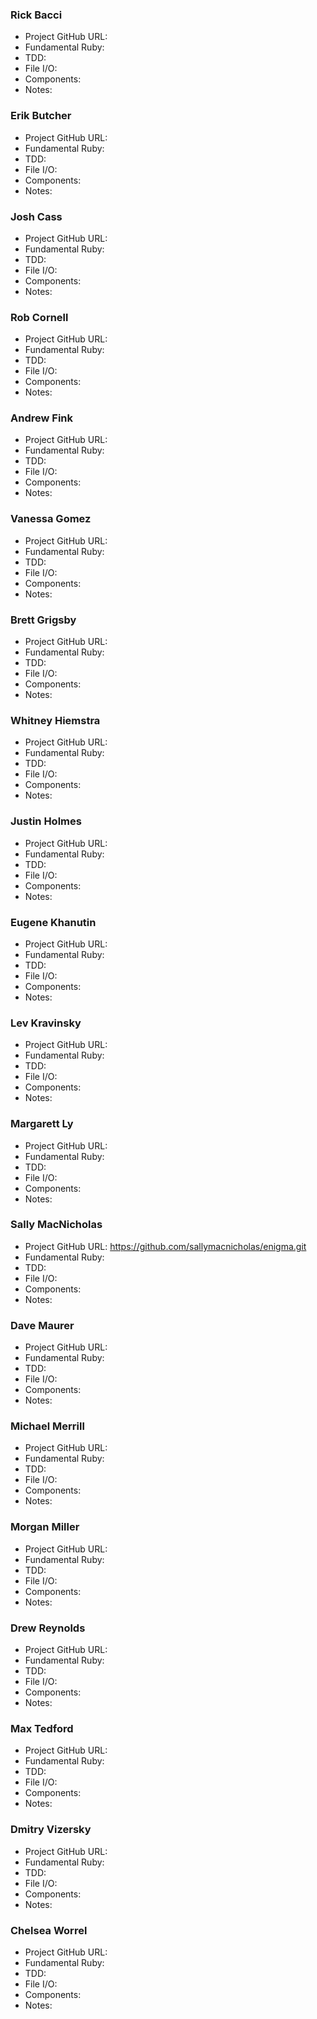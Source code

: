 ### Rick Bacci

* Project GitHub URL:
* Fundamental Ruby:
* TDD:
* File I/O:
* Components:
* Notes:

### Erik Butcher

* Project GitHub URL:
* Fundamental Ruby:
* TDD:
* File I/O:
* Components:
* Notes:

### Josh Cass

* Project GitHub URL:
* Fundamental Ruby:
* TDD:
* File I/O:
* Components:
* Notes:

### Rob Cornell

* Project GitHub URL:
* Fundamental Ruby:
* TDD:
* File I/O:
* Components:
* Notes:

### Andrew Fink

* Project GitHub URL:
* Fundamental Ruby:
* TDD:
* File I/O:
* Components:
* Notes:

### Vanessa Gomez

* Project GitHub URL:
* Fundamental Ruby:
* TDD:
* File I/O:
* Components:
* Notes:

### Brett Grigsby

* Project GitHub URL:
* Fundamental Ruby:
* TDD:
* File I/O:
* Components:
* Notes:

### Whitney Hiemstra

* Project GitHub URL:
* Fundamental Ruby:
* TDD:
* File I/O:
* Components:
* Notes:

### Justin Holmes

* Project GitHub URL:
* Fundamental Ruby:
* TDD:
* File I/O:
* Components:
* Notes:

### Eugene Khanutin

* Project GitHub URL:
* Fundamental Ruby:
* TDD:
* File I/O:
* Components:
* Notes:

### Lev Kravinsky

* Project GitHub URL:
* Fundamental Ruby:
* TDD:
* File I/O:
* Components:
* Notes:

### Margarett Ly

* Project GitHub URL:
* Fundamental Ruby:
* TDD:
* File I/O:
* Components:
* Notes:

### Sally MacNicholas

* Project GitHub URL: https://github.com/sallymacnicholas/enigma.git
* Fundamental Ruby:
* TDD:
* File I/O:
* Components:
* Notes:

### Dave Maurer

* Project GitHub URL:
* Fundamental Ruby:
* TDD:
* File I/O:
* Components:
* Notes:

### Michael Merrill

* Project GitHub URL:
* Fundamental Ruby:
* TDD:
* File I/O:
* Components:
* Notes:

### Morgan Miller

* Project GitHub URL:
* Fundamental Ruby:
* TDD:
* File I/O:
* Components:
* Notes:

### Drew Reynolds

* Project GitHub URL:
* Fundamental Ruby:
* TDD:
* File I/O:
* Components:
* Notes:

### Max Tedford

* Project GitHub URL:
* Fundamental Ruby:
* TDD:
* File I/O:
* Components:
* Notes:

### Dmitry Vizersky

* Project GitHub URL:
* Fundamental Ruby:
* TDD:
* File I/O:
* Components:
* Notes:

### Chelsea Worrel

* Project GitHub URL:
* Fundamental Ruby:
* TDD:
* File I/O:
* Components:
* Notes:

